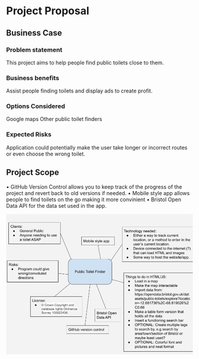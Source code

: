 # Project Proposal

## Business Case

### Problem statement
This project aims to help people find public toilets close to them.

### Business benefits
Assist people finding toilets and display ads to create profit.

### Options Considered
Google maps
Other public toilet finders

### Expected Risks
Application could potentially make the user take longer or incorrect routes or even choose the wrong toilet.

## Project Scope
• GitHub Version Control allows you to keep track of the progress of the project and revert back to old versions if needed.
• Mobile style app allows people to find toilets on the go making it more convinient
• Bristol Open Data API for the data set used in the app.

![Insert your Context Diagram Here](images/ProjectHTML.jpg)
